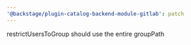 ```yaml
---
'@backstage/plugin-catalog-backend-module-gitlab': patch
---
```


restrictUsersToGroup should use the entire groupPath
